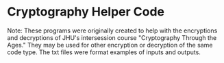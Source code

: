 # Cryptography Helper Code
Note: These programs were originally created to help with the encryptions and decryptions of JHU's intersession course "Cryptography Through the Ages." They may be used for other encryption or decryption of the same code type. The txt files were format examples of inputs and outputs. 

